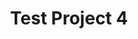 ---
title: Test Project 4
image: '/images/projects/04.jpg'
isProject: true
order: 4
layout: project
---